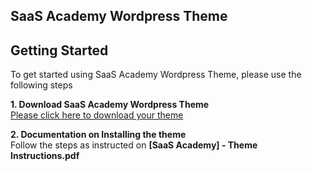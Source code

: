 SaaS Academy Wordpress Theme
---------------


Getting Started
---------------

To get started using SaaS Academy Wordpress Theme, please use the following steps 

**1. Download SaaS Academy Wordpress Theme**  
[Please click here to download your theme](https://saasacademy.github.io/saas-template-wp/SaaS%20Academy%20Wordpress%20Theme.zip)

**2. Documentation on Installing the theme**  
Follow the steps as instructed on **[SaaS Academy] - Theme Instructions.pdf**



